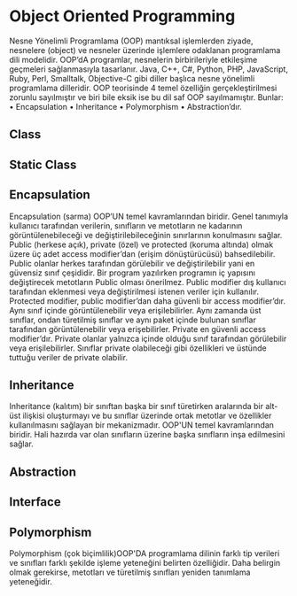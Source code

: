 # Object Oriented Programming
Nesne Yönelimli Programlama (OOP) mantıksal işlemlerden ziyade, nesnelere (object) ve nesneler üzerinde işlemlere odaklanan programlama dili modelidir. OOP’dA programlar, nesnelerin birbirileriyle etkileşime geçmeleri sağlanmasıyla tasarlanır. Java, C++, C#, Python, PHP, JavaScript, Ruby, Perl, Smalltalk, Objective-C gibi diller başlıca nesne yönelimli programlama dilleridir. OOP teorisinde 4 temel özelliğin gerçekleştirilmesi zorunlu sayılmıştır ve biri bile eksik ise bu dil saf OOP sayılmamıştır. Bunlar: 
• Encapsulation
• Inheritance
• Polymorphism
• Abstraction’dır.

## Class

## Static Class

## Encapsulation
Encapsulation (sarma) OOP’UN temel kavramlarından biridir. Genel tanımıyla kullanıcı tarafından verilerin, sınıfların ve metotların ne kadarının görüntülenebileceği ve değiştirilebileceğinin sınırlarının konulmasını sağlar. Public (herkese açık), private (özel) ve protected (koruma altında) olmak üzere üç adet access modifier’dan (erişim dönüştürücüsü) bahsedilebilir. Public olanlar herkes tarafından görülebilir ve değiştirilebilir yani en güvensiz sınıf çeşididir. Bir program yazılırken programın iç yapısını değiştirecek metotların Public olması önerilmez. Public modifier dış kullanıcı tarafından eklenmesi veya değiştirilmesi istenen veriler için kullanılır. Protected modifier, public modifier’dan daha güvenli bir access modifier’dır. Aynı sınıf içinde görüntülenebilir veya erişilebilirler. Aynı zamanda üst sınıflar, ondan türetilmiş sınıflar ve aynı paket içinde bulunan sınıflar tarafından görüntülenebilir veya erişebilirler. Private en güvenli access modifier’dır. Private olanlar yalnızca içinde olduğu sınıf tarafından görülebilir veya erişilebilirler. Sınıflar private olabileceği gibi özellikleri ve üstünde tuttuğu veriler de private olabilir.
## Inheritance
Inheritance (kalıtım) bir sınıftan başka bir sınıf türetirken aralarında bir alt-üst ilişkisi oluşturmayı ve bu sınıflar üzerinde ortak metotlar ve özellikler kullanılmasını sağlayan bir mekanizmadır. OOP'UN temel kavramlarından biridir. Hali hazırda var olan sınıfların üzerine başka sınıfların inşa edilmesini sağlar.
## Abstraction

## Interface

## Polymorphism
Polymorphism (çok biçimlilik)OOP'DA programlama dilinin farklı tip verileri ve sınıfları farklı şekilde işleme yeteneğini belirten özelliğidir. Daha belirgin olmak gerekirse, metotları ve türetilmiş sınıfları yeniden tanımlama yeteneğidir.
